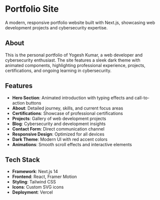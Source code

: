 # Portfolio Site

A modern, responsive portfolio website built with Next.js, showcasing web development projects and cybersecurity expertise.

## About

This is the personal portfolio of Yogesh Kumar, a web developer and cybersecurity enthusiast. The site features a sleek dark theme with animated components, highlighting professional experience, projects, certifications, and ongoing learning in cybersecurity.

## Features

- **Hero Section**: Animated introduction with typing effects and call-to-action buttons
- **About**: Detailed journey, skills, and current focus areas
- **Certifications**: Showcase of professional certifications
- **Projects**: Gallery of web development projects
- **Blog**: Cybersecurity and development insights
- **Contact Form**: Direct communication channel
- **Responsive Design**: Optimized for all devices
- **Dark Theme**: Modern UI with red accent colors
- **Animations**: Smooth scroll effects and interactive elements

## Tech Stack

- **Framework**: Next.js 14
- **Frontend**: React, Framer Motion
- **Styling**: Tailwind CSS
- **Icons**: Custom SVG icons
- **Deployment**: Vercel